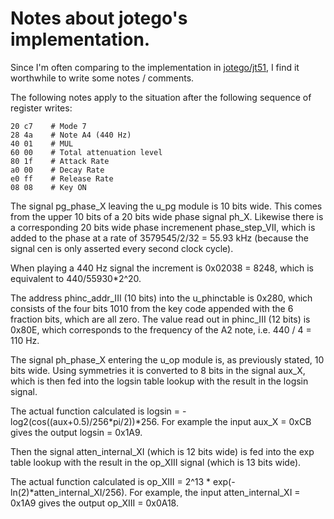# Notes about jotego's implementation.

Since I'm often comparing to the implementation in
[jotego/jt51](https://github.com/jotego/jt51/), I find it worthwhile to write
some notes / comments.

The following notes apply to the situation after the following sequence of
register writes:

```
20 c7    # Mode 7
28 4a    # Note A4 (440 Hz)
40 01    # MUL
60 00    # Total attenuation level
80 1f    # Attack Rate
a0 00    # Decay Rate
e0 ff    # Release Rate
08 08    # Key ON
```

The signal pg\_phase\_X leaving the u\_pg module is 10 bits wide. This comes
from the upper 10 bits of a 20 bits wide phase signal ph\_X. Likewise there is
a corresponding 20 bits wide phase incremenent phase\_step\_VII, which is added
to the phase at a rate of 3579545/2/32 = 55.93 kHz (because the signal cen is
only asserted every second clock cycle).

When playing a 440 Hz signal the increment is 0x02038 = 8248, which is
equivalent to 440/55930\*2^20.

The address phinc\_addr\_III (10 bits) into the u\_phinctable is 0x280, which
consists of the four bits 1010 from the key code appended with the 6 fraction
bits, which are all zero. The value read out in phinc\_III (12 bits) is 0x80E,
which corresponds to the frequency of the A2 note, i.e. 440 / 4 = 110 Hz.

The signal ph\_phase\_X entering the u\_op module is, as previously stated, 10
bits wide.  Using symmetries it is converted to 8 bits in the signal aux\_X,
which is then fed into the logsin table lookup with the result in the logsin
signal.

The actual function calculated is
logsin = -log2(cos((aux+0.5)/256\*pi/2))\*256.
For example the input aux\_X = 0xCB gives the output logsin = 0x1A9.

Then the signal atten\_internal\_XI (which is 12 bits wide) is fed into the exp
table lookup with the result in the op\_XIII signal (which is 13 bits wide).

The actual function calculated is
op\_XIII = 2^13 \* exp(-ln(2)\*atten\_internal\_XI/256).
For example, the input atten\_internal\_XI = 0x1A9 gives the output op\_XIII =
0x0A18.

